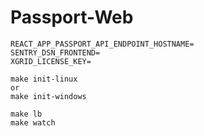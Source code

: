 # Passport-Web


```shell
REACT_APP_PASSPORT_API_ENDPOINT_HOSTNAME=
SENTRY_DSN_FRONTEND=
XGRID_LICENSE_KEY=
```

```shell
make init-linux
or
make init-windows

make lb
make watch
```